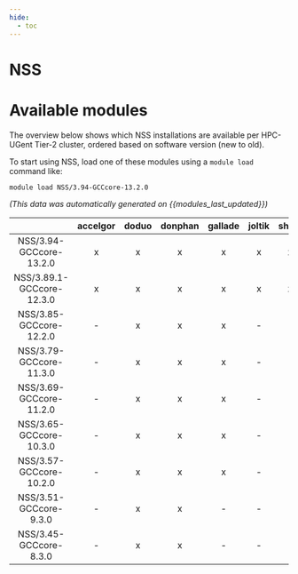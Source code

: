 ```yaml
---
hide:
  - toc
---
```


NSS
===

# Available modules


The overview below shows which NSS installations are available per HPC-UGent Tier-2 cluster, ordered based on software version (new to old).

To start using NSS, load one of these modules using a `module load` command like:

```shell
module load NSS/3.94-GCCcore-13.2.0
```

*(This data was automatically generated on {{modules_last_updated}})*  

| |accelgor|doduo|donphan|gallade|joltik|shinx|
| :---: | :---: | :---: | :---: | :---: | :---: | :---: |
|NSS/3.94-GCCcore-13.2.0|x|x|x|x|x|x|
|NSS/3.89.1-GCCcore-12.3.0|x|x|x|x|x|x|
|NSS/3.85-GCCcore-12.2.0|-|x|x|x|-|-|
|NSS/3.79-GCCcore-11.3.0|-|x|x|x|-|-|
|NSS/3.69-GCCcore-11.2.0|-|x|x|x|-|-|
|NSS/3.65-GCCcore-10.3.0|-|x|x|x|-|-|
|NSS/3.57-GCCcore-10.2.0|-|x|x|x|-|-|
|NSS/3.51-GCCcore-9.3.0|-|x|x|-|-|-|
|NSS/3.45-GCCcore-8.3.0|-|x|x|-|-|-|
